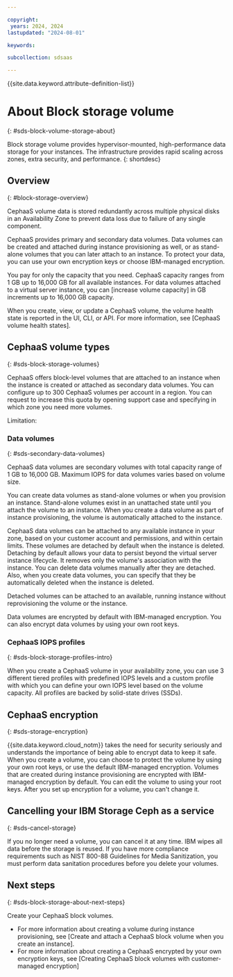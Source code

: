 ```yaml
---

copyright:
 years: 2024, 2024
lastupdated: "2024-08-01"

keywords:

subcollection: sdsaas

---
```


{{site.data.keyword.attribute-definition-list}}


# About Block storage volume
{: #sds-block-volume-storage-about}

Block storage volume provides hypervisor-mounted, high-performance data storage for your instances. The infrastructure provides rapid scaling across zones, extra security, and performance.
{: shortdesc}

## Overview
{: #block-storage-overview}

CephaaS volume data is stored redundantly across multiple physical disks in an Availability Zone to prevent data loss due to failure of any single component.

CephaaS provides primary and secondary data volumes. Data volumes can be created and attached during instance provisioning as well, or as stand-alone volumes that you can later attach to an instance. To protect your data, you can use your own encryption keys or choose IBM-managed encryption.

You pay for only the capacity that you need. CephaaS capacity ranges from 1 GB up to 16,000 GB for all available instances. For data volumes attached to a virtual server instance, you can [increase volume capacity] in GB increments up to 16,000 GB capacity.



When you create, view, or update a CephaaS volume, the volume health state is reported in the UI, CLI, or API. For more information, see [CephaaS volume health states].

## CephaaS volume types
{: #sds-block-storage-volumes}

CephaaS offers block-level volumes that are attached to an instance when the instance is created or attached as secondary data volumes. You can configure up to 300 CephaaS volumes per account in a region. You can request to increase this quota by opening support case and specifying in which zone you need more volumes.

Limitation:



### Data volumes
{: #sds-secondary-data-volumes}

CephaaS data volumes are secondary volumes with total capacity range of 1 GB to 16,000 GB. Maximum IOPS for data volumes varies based on volume size.


You can create data volumes as stand-alone volumes or when you provision an instance. Stand-alone volumes exist in an unattached state until you attach the volume to an instance. When you create a data volume as part of instance provisioning, the volume is automatically attached to the instance.

CephaaS data volumes can be attached to any available instance in your zone, based on your customer account and permissions, and within certain limits. These volumes are detached by default when the instance is deleted. Detaching by default allows your data to persist beyond the virtual server instance lifecycle. It removes only the volume's association with the instance. You can delete data volumes manually after they are detached. Also, when you create data volumes, you can specify that they be automatically deleted when the instance is deleted.

Detached volumes can be attached to an available, running instance without reprovisioning the volume or the instance.

Data volumes are encrypted by default with IBM-managed encryption. You can also encrypt data volumes by using your own root keys.

### CephaaS IOPS profiles
{: #sds-block-storage-profiles-intro}

When you create a CephaaS volume in your availability zone, you can use 3 different tiered profiles with predefined IOPS levels and a custom profile with which you can define your own IOPS level based on the volume capacity. All profiles are backed by solid-state drives (SSDs).



## CephaaS encryption
{: #sds-storage-encryption}

{{site.data.keyword.cloud_notm}} takes the need for security seriously and understands the importance of being able to encrypt data to keep it safe. When you create a volume, you can choose to protect the volume by using your own root keys, or use the default IBM-managed encryption. Volumes that are created during instance provisioning are encrypted with IBM-managed encryption by default. You can edit the volume to using your root keys. After you set up encryption for a volume, you can't change it.



## Cancelling your IBM Storage Ceph as a service
{: #sds-cancel-storage}

If you no longer need a volume, you can cancel it at any time. IBM wipes all data before the storage is reused. If you have more compliance requirements such as NIST 800-88 Guidelines for Media Sanitization, you must perform data sanitation procedures before you delete your volumes. 

## Next steps
{: #sds-block-storage-about-next-steps}

Create your CephaaS block volumes.

* For more information about creating a volume during instance provisioning, see [Create and attach a CephaaS block volume when you create an instance].
* For more information about creating a CephaaS encrypted by your own encryption keys, see [Creating CephaaS block volumes with customer-managed encryption]

